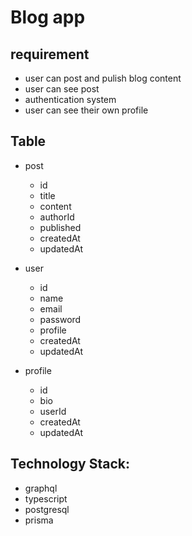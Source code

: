# Blog app

## requirement

- user can post and pulish blog content
- user can see post
- authentication system
- user can see their own profile

## Table

- post

  - id
  - title
  - content
  - authorId
  - published
  - createdAt
  - updatedAt

- user

  - id
  - name
  - email
  - password
  - profile
  - createdAt
  - updatedAt

- profile
  - id
  - bio
  - userId
  - createdAt
  - updatedAt

## Technology Stack:

- graphql
- typescript
- postgresql
- prisma

